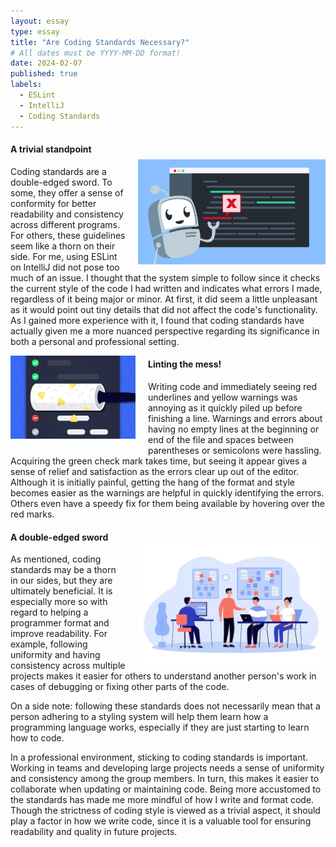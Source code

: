 ```yaml
---
layout: essay
type: essay
title: "Are Coding Standards Necessary?"
# All dates must be YYYY-MM-DD format!
date: 2024-02-07
published: true
labels:
  - ESLint
  - IntelliJ
  - Coding Standards
---
```

<!-- Padding for space between sections-->
<div>
    <p class="pt-1"></p>
</div>

<div style="float: right; margin-left: 20px; padding-top: 30px">
  <img width="300px" class="rounded" src="/essays/img/coding-standards/code_error.png"> 
</div>

#### A trivial standpoint
Coding standards are a double-edged sword. To some, they offer a sense of conformity for better readability and consistency across different programs. For others, these guidelines seem like a thorn on their side. For me, using ESLint on IntelliJ did not pose too much of an issue. I thought that the system simple to follow since it checks the current style of the code I had written and indicates what errors I made, regardless of it being major or minor. At first, it did seem a little unpleasant as it would point out tiny details that did not affect the code's functionality. As I gained more experience with it, I found that coding standards have actually given me a more nuanced perspective regarding its significance in both a personal and professional setting.  

<!-- Padding for space between sections-->
<div>
    <p class="pb-1"></p>
</div>

<div style="float: left; margin-right: 20px; padding-bottom: 15px">
  <img width="200px" class="rounded" src="/essays/img/coding-standards/code_linting.png"> 
</div>

#### Linting the mess!
Writing code and immediately seeing red underlines and yellow warnings was annoying as it quickly piled up before finishing a line. Warnings and errors about having no empty lines at the beginning or end of the file and spaces between parentheses or semicolons were hassling. Acquiring the green check mark takes time, but seeing it appear gives a sense of relief and satisfaction as the errors clear up out of the editor. Although it is initially painful, getting the hang of the format and style becomes easier as the warnings are helpful in quickly identifying the errors. Others even have a speedy fix for them being available by hovering over the red marks. 

<div style="float: right; margin-left: 20px; padding-top: 25px">
  <img width="300px" class="rounded" src="/essays/img/coding-standards/team_development.png"> 
</div>

<!-- Padding for space between sections-->
<div>
    <p class="pt-1"></p>
</div>

#### A double-edged sword
As mentioned, coding standards may be a thorn in our sides, but they are ultimately beneficial. It is especially more so with regard to helping a programmer format and improve readability. For example, following uniformity and having consistency across multiple projects makes it easier for others to understand another person's work in cases of debugging or fixing other parts of the code. 

On a side note: following these standards does not necessarily mean that a person adhering to a styling system will help them learn how a programming language works, especially if they are just starting to learn how to code. 

In a professional environment, sticking to coding standards is important. Working in teams and developing large projects needs a sense of uniformity and consistency among the group members. In turn, this makes it easier to collaborate when updating or maintaining code. Being more accustomed to the standards has made me more mindful of how I write and format code. Though the strictness of coding style is viewed as a trivial aspect, it should play a factor in how we write code, since it is a valuable tool for ensuring readability and quality in future projects. 
